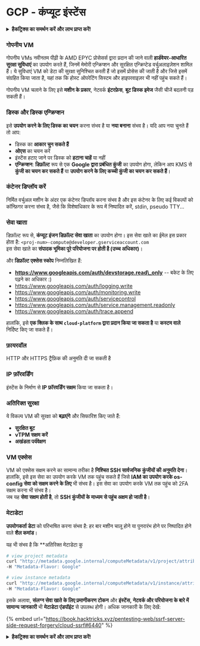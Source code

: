 # GCP - कंप्यूट इंस्टेंस

<details>

<summary><strong>हैकट्रिक्स का समर्थन करें और लाभ प्राप्त करें!</strong></summary>

* यदि आप अपनी कंपनी को **हैकट्रिक्स में विज्ञापित करना चाहते हैं** या यदि आप **PEASS की नवीनतम संस्करण देखना चाहते हैं या HackTricks को PDF में डाउनलोड करना चाहते हैं** तो [**सदस्यता योजनाएं**](https://github.com/sponsors/carlospolop) देखें!
* [**आधिकारिक PEASS और HackTricks स्वैग**](https://peass.creator-spring.com) प्राप्त करें
* [**The PEASS Family**](https://opensea.io/collection/the-peass-family) की खोज करें, हमारा एकल [**NFTs**](https://opensea.io/collection/the-peass-family) संग्रह
* **शामिल हों** 💬 [**डिस्कॉर्ड समूह**](https://discord.gg/hRep4RUj7f) या [**टेलीग्राम समूह**](https://t.me/peass) में या **ताजगी** के लिए **मेरा ट्विटर** 🐦 [**@carlospolopm**](https://twitter.com/carlospolopm)** का** **पालन** करें।**
* **हैकिंग ट्रिक्स साझा करें, HackTricks को PR जमा करके** [**HackTricks**](https://github.com/carlospolop/hacktricks) और [**HackTricks Cloud**](https://github.com/carlospolop/hacktricks-cloud) github repos में।

</details>

### गोपनीय VM

गोपनीय VMs नवीनतम पीढ़ी के AMD EPYC प्रोसेसर्स द्वारा प्रदान की जाने वाली **हार्डवेयर-आधारित सुरक्षा सुविधाएं** का उपयोग करते हैं, जिनमें मेमोरी एन्क्रिप्शन और सुरक्षित एन्क्रिप्टेड वर्चुअलाइज़ेशन शामिल हैं। ये सुविधाएं VM को डेटा की सुरक्षा सुनिश्चित करती हैं जो इसमें प्रोसेस की जाती है और जिसे इसमें संग्रहित किया जाता है, यहां तक कि होस्ट ऑपरेटिंग सिस्टम और हाइपरवाइज़र भी नहीं पहुंच सकते हैं।

गोपनीय VM चलाने के लिए इसे **मशीन के प्रकार**, नेटवर्क **इंटरफ़ेस**, **बूट डिस्क इमेज** जैसी चीजें बदलनी पड़ सकती हैं।

### डिस्क और डिस्क एन्क्रिप्शन

इसे **उपयोग करने के लिए डिस्क का चयन** करना संभव है या **नया बनाना** संभव है। यदि आप नया चुनते हैं तो आप:

* डिस्क का **आकार चुन सकते हैं**
* **ओएस** का चयन करें
* इंस्टेंस हटाए जाने पर डिस्क को **हटाना चाहें** या नहीं
* **एन्क्रिप्शन**: **डिफ़ॉल्ट** रूप से एक **Google द्वारा प्रबंधित कुंजी** का उपयोग होगा, लेकिन आप KMS से **कुंजी का चयन कर सकते हैं** या **उपयोग करने के लिए कच्ची कुंजी का चयन कर सकते हैं**।

### कंटेनर डिप्लॉय करें

निर्मित वर्चुअल मशीन के अंदर एक कंटेनर डिप्लॉय करना संभव है और इस कंटेनर के लिए कई विकल्पों को कॉन्फ़िगर करना संभव है, जैसे कि विशेषाधिकार के रूप में निष्पादित करें, stdin, pseudo TTY...

### सेवा खाता

डिफ़ॉल्ट रूप से, **कंप्यूट इंजन डिफ़ॉल्ट सेवा खाता** का उपयोग होगा। इस सेवा खाते का ईमेल इस प्रकार होता है: `<proj-num>-compute@developer.gserviceaccount.com`\
इस सेवा खाते का **संपादक भूमिका पूरे परियोजना पर होती है (उच्च अधिकार)**।

और **डिफ़ॉल्ट एक्सेस स्कोप** निम्नलिखित हैं:

* **https://www.googleapis.com/auth/devstorage.read\_only** -- बकेट के लिए पढ़ने का अधिकार :)
* https://www.googleapis.com/auth/logging.write
* https://www.googleapis.com/auth/monitoring.write
* https://www.googleapis.com/auth/servicecontrol
* https://www.googleapis.com/auth/service.management.readonly
* https://www.googleapis.com/auth/trace.append

हालांकि, इसे **एक क्लिक के साथ `cloud-platform` द्वारा प्रदान किया जा सकता है** या **कस्टम वाले** निर्दिष्ट किए जा सकते हैं।

### फ़ायरवॉल

HTTP और HTTPS ट्रैफ़िक की अनुमति दी जा सकती है

### IP फ़ॉरवर्डिंग

इंस्टेंस के निर्माण से **IP फ़ॉरवर्डिंग सक्षम** किया जा सकता है।

### अतिरिक्त सुरक्षा

ये विकल्प VM की सुरक्षा को **बढ़ाएंगे** और सिफारिश किए जाते हैं:

* **सुरक्षित बूट**
* **vTPM सक्षम करें**
* **अखंडता पर्यवेक्षण**

### VM एक्सेस

VM को एक्सेस सक्षम करने का सामान्य तरीका है **निश्चित SSH सार्वजनिक कुंजीयों की अनुमति देना**।\
हालांकि, इसे इस सेवा का उपयोग करके VM तक पहुंच सकते हैं जिसे **IAM का उपयोग करके os-config सेवा को सक्षम करने के लिए** भी संभव है। इस सेवा का उपयोग करके VM तक पहुंच को 2FA सक्षम करना भी संभव है।\
जब यह **सेवा सक्षम होती है**, तो **SSH कुंजीयों के माध्यम से पहुंच अक्षम हो जाती है**।

### मेटाडेटा

**उपयोगकर्ता डेटा** को परिभाषित करना संभव है: हर बार मशीन चालू होने या पुनरारंभ होने पर निष्पादित होने वाले **शैल कमांड**।

यह भी संभव है कि **अतिरिक्त मेटाडेटा कु
```bash
# view project metadata
curl "http://metadata.google.internal/computeMetadata/v1/project/attributes/?recursive=true&alt=text" \
-H "Metadata-Flavor: Google"

# view instance metadata
curl "http://metadata.google.internal/computeMetadata/v1/instance/attributes/?recursive=true&alt=text" \
-H "Metadata-Flavor: Google"
```
इसके अलावा, **संलग्न सेवा खाते के लिए प्रमाणीकरण टोकन** और **इंस्टेंस, नेटवर्क और परियोजना के बारे में सामान्य जानकारी** भी **मेटाडेटा एंडपॉइंट** से उपलब्ध होगी। अधिक जानकारी के लिए देखें:&#x20;

{% embed url="https://book.hacktricks.xyz/pentesting-web/ssrf-server-side-request-forgery/cloud-ssrf#6440" %}

<details>

<summary><strong>हैकट्रिक्स का समर्थन करें और लाभ प्राप्त करें!</strong></summary>

* यदि आप अपनी **कंपनी का विज्ञापन हैकट्रिक्स में देखना चाहते हैं** या यदि आप **PEASS के नवीनतम संस्करण या HackTricks को PDF में डाउनलोड करना चाहते हैं** तो [**सदस्यता योजनाएं**](https://github.com/sponsors/carlospolop) देखें!
* [**आधिकारिक PEASS और HackTricks स्वैग**](https://peass.creator-spring.com) प्राप्त करें
* [**The PEASS Family**](https://opensea.io/collection/the-peass-family) का खोज करें, हमारा एकल [**NFTs**](https://opensea.io/collection/the-peass-family) संग्रह
* **💬 [**Discord समूह**](https://discord.gg/hRep4RUj7f) या [**टेलीग्राम समूह**](https://t.me/peass) में शामिल हों या मुझे **ट्विटर** पर फ़ॉलो करें 🐦 [**@carlospolopm**](https://twitter.com/carlospolopm)**.**
* **अपने हैकिंग ट्रिक्स साझा करें,** [**HackTricks**](https://github.com/carlospolop/hacktricks) और [**HackTricks Cloud**](https://github.com/carlospolop/hacktricks-cloud) github repos में पीआर जमा करके।

</details>
